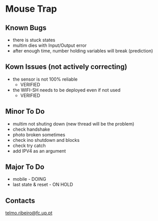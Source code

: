 # Mouse Trap

## Known Bugs
- there is stuck states
- multim dies with Input/Output error
- after enough time, number holding variables will break (prediction)

## Kown Issues (not actively correcting)
- the sensor is not 100% reliable
    - VERIFIED
- the WIFI-SH needs to be deployed even if not used
    - VERIFIED

## Minor To Do
- multim not shuting down (new thread will be the problem)
- check handshake
- photo broken sometimes
- check ino shutdown and blocks
- check try catch
- add IPV4 as an argument

## Major To Do
- mobile - DOING
- last state \& reset - ON HOLD 

## Contacts
telmo.ribeiro@fc.up.pt